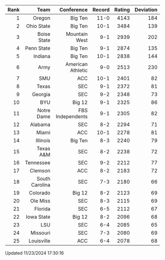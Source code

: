 | Rank  | Team                 | Conference           | Record   | Rating | Deviation |
| ---:  | ---:                 | ---:                 | ---:     | ---:   | ---:      |
| 1     | Oregon               | Big Ten              | 11-0     | 4143   | 184       |
| 2     | Ohio State           | Big Ten              | 10-1     | 3484   | 139       |
| 3     | Boise State          | Mountain West        | 9-1      | 2939   | 202       |
| 4     | Penn State           | Big Ten              | 9-1      | 2874   | 135       |
| 5     | Indiana              | Big Ten              | 10-1     | 2838   | 144       |
| 6     | Army                 | American Athletic    | 9-0      | 2513   | 230       |
| 7     | SMU                  | ACC                  | 10-1     | 2401   | 82        |
| 8     | Texas                | SEC                  | 9-1      | 2372   | 81        |
| 9     | Georgia              | SEC                  | 9-2      | 2348   | 73        |
| 10    | BYU                  | Big 12               | 9-1      | 2325   | 86        |
| 11    | Notre Dame           | FBS Independents     | 9-1      | 2305   | 82        |
| 12    | Alabama              | SEC                  | 8-2      | 2294   | 71        |
| 13    | Miami                | ACC                  | 10-1     | 2278   | 81        |
| 14    | Illinois             | Big Ten              | 8-3      | 2240   | 79        |
| 15    | Texas A&M            | SEC                  | 8-2      | 2238   | 72        |
| 16    | Tennessee            | SEC                  | 9-2      | 2212   | 77        |
| 17    | Clemson              | ACC                  | 8-2      | 2183   | 72        |
| 18    | South Carolina       | SEC                  | 7-3      | 2180   | 66        |
| 19    | Colorado             | Big 12               | 8-2      | 2123   | 69        |
| 20    | Ole Miss             | SEC                  | 8-3      | 2115   | 69        |
| 21    | Florida              | SEC                  | 6-5      | 2112   | 67        |
| 22    | Iowa State           | Big 12               | 8-2      | 2096   | 68        |
| 23    | LSU                  | SEC                  | 6-4      | 2085   | 65        |
| 24    | Missouri             | SEC                  | 7-3      | 2080   | 69        |
| 25    | Louisville           | ACC                  | 6-4      | 2078   | 68        |

Updated 11/23/2024 17:30:16
